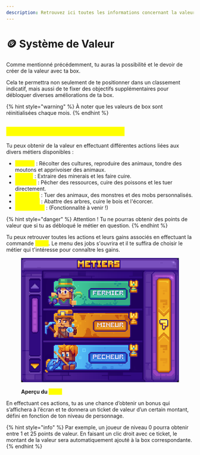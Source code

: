 ```yaml
---
description: Retrouvez ici toutes les informations concernant la valeur des box
---
```


# 🪙 Système de Valeur

Comme mentionné précédemment, tu auras la possibilité et le devoir de créer de la valeur avec ta box.&#x20;

Cela te permettra non seulement de te positionner dans un classement indicatif, mais aussi de te fixer des objectifs supplémentaires pour débloquer diverses améliorations de ta box.

{% hint style="warning" %}
À noter que les valeurs de box sont réinitialisées chaque mois.
{% endhint %}

## <mark style="color:yellow;">C</mark><mark style="color:yellow;">**omment obtenir de la valeur ?**</mark>

Tu peux obtenir de la valeur en effectuant différentes actions liées aux divers métiers disponibles :&#x20;

* <mark style="color:yellow;">**Fermier**</mark> : Récolter des cultures, reproduire des animaux, tondre des moutons et apprivoiser des animaux.
* <mark style="color:yellow;">**Mineur**</mark> : Extraire des minerais et les faire cuire.
* <mark style="color:yellow;">**Pêcheur**</mark> : Pêcher des ressources, cuire des poissons et les tuer directement.
* <mark style="color:yellow;">**Chasseur**</mark> : Tuer des animaux, des monstres et des mobs personnalisés.
* <mark style="color:yellow;">**Bûcheron**</mark> : Abattre des arbres, cuire le bois et l'écorcer.
* <mark style="color:yellow;">**Explorateur**</mark> : (Fonctionnalité à venir !)

{% hint style="danger" %}
Attention ! Tu ne pourras obtenir des points de valeur que si tu as débloqué le métier en question.
{% endhint %}

Tu peux retrouver toutes les actions et leurs gains associés en effectuant la commande <mark style="color:yellow;">**`/jobs`**</mark>. Le menu des jobs s'ouvrira et il te suffira de choisir le métier qui t'intéresse pour connaître les gains.

<figure><img src="../../.gitbook/assets/image (1) (1) (1).png" alt=""><figcaption><p><strong>Aperçu du </strong><mark style="color:yellow;"><strong><code>/jobs</code></strong></mark></p></figcaption></figure>

En effectuant ces actions, tu as une chance d’obtenir un bonus qui s’affichera à l’écran et te donnera un ticket de valeur d’un certain montant, défini en fonction de ton niveau de personnage.&#x20;

{% hint style="info" %}
Par exemple, un joueur de niveau 0 pourra obtenir entre 1 et 25 points de valeur. En faisant un clic droit avec ce ticket, le montant de la valeur sera automatiquement ajouté à la box correspondante.
{% endhint %}
